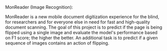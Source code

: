 MonReader (Image Recognition): 

MonReader is a new mobile document digitization experience for the blind, for researchers and for everyone else in need for fast and high-quality document scanning. The goal of this project is to predict if the page is being flipped using a single image and evaluate the model's performance based on F1 score; the higher the better. An additional task is to predict if a given sequence of images contains an action of flipping.

